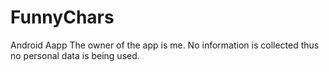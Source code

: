 # FunnyChars
Android Aapp
The owner of the app is me. No information is collected thus no personal data is being used.
